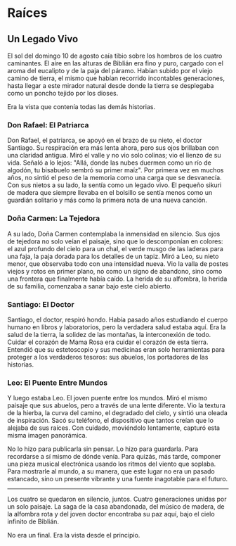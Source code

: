 # Raíces

## Un Legado Vivo

El sol del domingo 10 de agosto caía tibio sobre los hombros de los cuatro caminantes. El aire en las alturas de Biblián era fino y puro, cargado con el aroma del eucalipto y de la paja del páramo. Habían subido por el viejo camino de tierra, el mismo que habían recorrido incontables generaciones, hasta llegar a este mirador natural desde donde la tierra se desplegaba como un poncho tejido por los dioses.

Era la vista que contenía todas las demás historias.

### Don Rafael: El Patriarca

Don Rafael, el patriarca, se apoyó en el brazo de su nieto, el doctor Santiago. Su respiración era más lenta ahora, pero sus ojos brillaban con una claridad antigua. Miró el valle y no vio solo colinas; vio el lienzo de su vida. Señaló a lo lejos: "Allá, donde las nubes duermen como un río de algodón, tu bisabuelo sembró su primer maíz". Por primera vez en muchos años, no sintió el peso de la memoria como una carga que se desvanecía. Con sus nietos a su lado, la sentía como un legado vivo. El pequeño sikuri de madera que siempre llevaba en el bolsillo se sentía menos como un guardián solitario y más como la primera nota de una nueva canción.

### Doña Carmen: La Tejedora

A su lado, Doña Carmen contemplaba la inmensidad en silencio. Sus ojos de tejedora no solo veían el paisaje, sino que lo descomponían en colores: el azul profundo del cielo para un chal, el verde musgo de las laderas para una faja, la paja dorada para los detalles de un tapiz. Miró a Leo, su nieto menor, que observaba todo con una intensidad nueva. Vio la valla de postes viejos y rotos en primer plano, no como un signo de abandono, sino como una frontera que finalmente había caído. La herida de su alfombra, la herida de su familia, comenzaba a sanar bajo este cielo abierto.

### Santiago: El Doctor

Santiago, el doctor, respiró hondo. Había pasado años estudiando el cuerpo humano en libros y laboratorios, pero la verdadera salud estaba aquí. Era la salud de la tierra, la solidez de las montañas, la interconexión de todo. Cuidar el corazón de Mama Rosa era cuidar el corazón de esta tierra. Entendió que su estetoscopio y sus medicinas eran solo herramientas para proteger a los verdaderos tesoros: sus abuelos, los portadores de las historias.

### Leo: El Puente Entre Mundos

Y luego estaba Leo. El joven puente entre los mundos. Miró el mismo paisaje que sus abuelos, pero a través de una lente diferente. Vio la textura de la hierba, la curva del camino, el degradado del cielo, y sintió una oleada de inspiración. Sacó su teléfono, el dispositivo que tantos creían que lo alejaba de sus raíces. Con cuidado, moviéndolo lentamente, capturó esta misma imagen panorámica.

No lo hizo para publicarla sin pensar. Lo hizo para guardarla. Para recordarse a sí mismo de dónde venía. Para quizás, más tarde, componer una pieza musical electrónica usando los ritmos del viento que soplaba. Para mostrarle al mundo, a su manera, que este lugar no era un pasado estancado, sino un presente vibrante y una fuente inagotable para el futuro.

---

Los cuatro se quedaron en silencio, juntos. Cuatro generaciones unidas por un solo paisaje. La saga de la casa abandonada, del músico de madera, de la alfombra rota y del joven doctor encontraba su paz aquí, bajo el cielo infinito de Biblián.

No era un final. Era la vista desde el principio.